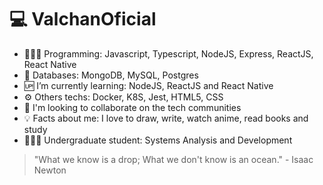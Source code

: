 
# 💻 ValchanOficial 

- 👩🏻‍💻 Programming: Javascript, Typescript, NodeJS, Express, ReactJS, React Native
- 💾 Databases: MongoDB, MySQL, Postgres
- 🆙 I’m currently learning: NodeJS, ReactJS and React Native
- ⚙️ Others techs: Docker, K8S, Jest, HTML5, CSS
- 👯 I'm looking to collaborate on the tech communities
- 💡 Facts about me: I love to draw, write, watch anime, read books and study
- 👩🏻‍🎓 Undergraduate student: Systems Analysis and Development

> "What we know is a drop; What we don't know is an ocean." - Isaac
> Newton
